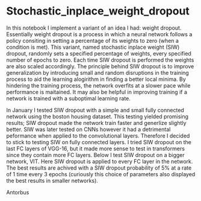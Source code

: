 # Stochastic_inplace_weight_dropout


In this notebook I implement a variant of an idea I had: weight dropout. Essentially weight dropout is a process in
which a neural network follows a policy consiting in setting a percentage of its weights to zero (when a condition 
is met). This variant, named stochastic inplace weight (SIW) dropout, randomly sets a specified percentage of 
weights, every specified number of epochs to zero. Each time SIW dropout is performed the weights are also scaled 
accordingly. The principle behind SIW dropout is to improve generalization by introducing small and random 
disruptions in the training process to aid the learning alogirithm in finding a better local minima. By hindering
the training process, the network overfits at a slower pace while performance is maitained. It may also be helpful
in improving training if a network is trained with a suboptimal learning rate. 

In January I tested SIW dropout with a simple and small fully connected network using the boston housing dataset.
This testing yielded promising results; SIW dropout made the network train faster and generlize slightly better. 
SIW was later tested on CNNs however it had a detrimental peformance when applied to the convolutional layers. 
Therefore I decided to stick to testing SIW on fully connected layers. I tried SIW dropout on the last FC layers
of VGG-16, but it made more sense to test in transformers since they contain more FC layers. Below I test SIW 
dropout on a bigger network, VIT. Here SIW dropout is applied to every FC layer in the network. The best results 
are achived with a SIW dropout probability of 5% at a rate of 1 time every 3 epochs (curiously this choice of 
parameters also displayed the best results in smaller networks). 

Antorbus
